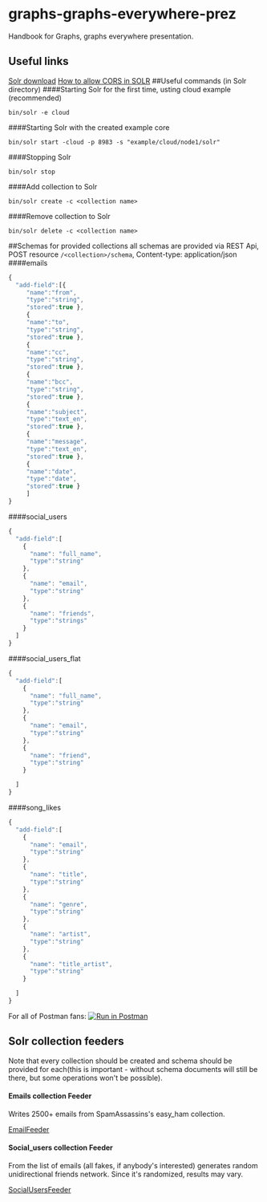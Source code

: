 # graphs-graphs-everywhere-prez

Handbook for Graphs, graphs everywhere presentation. 

## Useful links
[Solr download](http://archive.apache.org/dist/lucene/solr/6.2.0/)
[How to allow CORS in SOLR](http://marianoguerra.org/posts/enable-cors-in-apache-solr.html)
##Useful commands (in Solr directory)
####Starting Solr for the first time, usting cloud example (recommended)
```
bin/solr -e cloud
```
####Starting Solr with the created example core
```
bin/solr start -cloud -p 8983 -s "example/cloud/node1/solr"
```
####Stopping Solr
```
bin/solr stop
```
####Add collection to Solr
```
bin/solr create -c <collection name>
```

####Remove collection to Solr
```
bin/solr delete -c <collection name>
```
##Schemas for provided collections
all schemas are provided via REST Api, POST resource `/<collection>/schema`, Content-type: application/json
####emails
```javascript
{
  "add-field":[{
     "name":"from",
     "type":"string",
     "stored":true },
     {
     "name":"to",
     "type":"string",
     "stored":true },
     {
     "name":"cc",
     "type":"string",
     "stored":true },
     {
     "name":"bcc",
     "type":"string",
     "stored":true },
     {
     "name":"subject",
     "type":"text_en",
     "stored":true },
     {
     "name":"message",
     "type":"text_en",
     "stored":true },
     {
     "name":"date",
     "type":"date",
     "stored":true }
     ]
}
```
####social_users
```javascript
{
  "add-field":[
    {
      "name": "full_name",
      "type":"string"
    },
    {
      "name": "email",
      "type":"string"
    },
    {
      "name": "friends",
      "type":"strings"
    }
  ]
}
```
####social_users_flat
```javascript
{
  "add-field":[
    {
      "name": "full_name",
      "type":"string"
    },
    {
      "name": "email",
      "type":"string"
    },
    {
      "name": "friend",
      "type":"string"
    }

  ]
}
```
####song_likes
```javascript
{
  "add-field":[
    {
      "name": "email",
      "type":"string"
    },
    {
      "name": "title",
      "type":"string"
    },
    {
      "name": "genre",
      "type":"string"
    },
    {
      "name": "artist",
      "type":"string"
    },
    {
      "name": "title_artist",
      "type":"string"
    }

  ]
}
```

For all of Postman fans:
[![Run in Postman](https://run.pstmn.io/button.svg)](https://app.getpostman.com/run-collection/eaffa82012ba323c9f49)

## Solr collection feeders
Note that every collection should be created and schema should be provided for each(this is important - without schema documents will still be there, but some operations won't be possible).

#### Emails collection Feeder
Writes  2500+ emails from SpamAssassins's easy_ham collection. 

[EmailFeeder](/solr-example/src/main/java/jug/solrexample/feed/EmailFeeder.java)
#### Social_users collection Feeder
From the list of emails (all fakes, if anybody's interested) generates random unidirectional friends network. Since it's randomized, results may vary. 

[SocialUsersFeeder](/solr-example/src/main/java/jug/solrexample/feed/SocialUsersFeeder.java)


